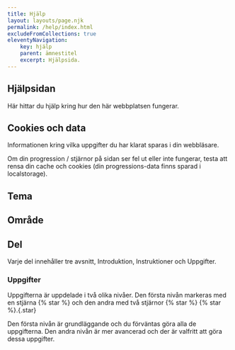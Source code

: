 ```yaml
---
title: Hjälp
layout: layouts/page.njk
permalink: /help/index.html
excludeFromCollections: true
eleventyNavigation:
    key: hjälp
    parent: ämnestitel
    excerpt: Hjälpsida.
---
```


## Hjälpsidan

Här hittar du hjälp kring hur den här webbplatsen fungerar.

## Cookies och data

Informationen kring vilka uppgifter du har klarat sparas i din webbläsare.

Om din progression / stjärnor på sidan ser fel ut eller inte fungerar, testa att rensa din cache och cookies (din progressions-data finns sparad i localstorage).

## Tema

## Område

## Del

Varje del innehåller tre avsnitt, Introduktion, Instruktioner och Uppgifter.

### Uppgifter

Uppgifterna är uppdelade i två olika nivåer. Den första nivån markeras med en stjärna {% star %} och den andra med två stjärnor {% star %} {% star %}.{.star}

Den första nivån är grundläggande och du förväntas göra alla de uppgifterna. Den andra nivån är mer avancerad och der är valfritt att göra dessa uppgifter.